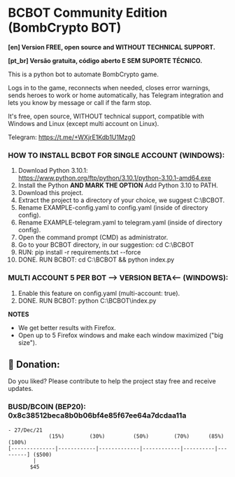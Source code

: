 # BCBOT Community Edition (BombCrypto BOT)
**[en] Version FREE, open source and WITHOUT TECHNICAL SUPPORT.**

**[pt_br] Versão gratuita, código aberto E SEM SUPORTE TÉCNICO.**

This is a python bot to automate BombCrypto game.

Logs in to the game, reconnects when needed, closes error warnings, sends heroes to work or home automatically, has Telegram integration and lets you know by message or call if the farm stop.

It's free, open source, WITHOUT technical support, compatible with Windows and Linux (except multi account on Linux).

Telegram: https://t.me/+WXjrE1Kdb1U1Mzg0

### HOW TO INSTALL BCBOT FOR SINGLE ACCOUNT (WINDOWS):

1) Download Python 3.10.1: https://www.python.org/ftp/python/3.10.1/python-3.10.1-amd64.exe
2) Install the Python **AND MARK THE OPTION** Add Python 3.10 to PATH.
3) Download this project.
4) Extract the project to a directory of your choice, we suggest C:\BCBOT.
5) Rename EXAMPLE-config.yaml to config.yaml (inside of directory config).
6) Rename EXAMPLE-telegram.yaml to telegram.yaml (inside of directory config).
7) Open the command prompt (CMD) as administrator.
8) Go to your BCBOT directory, in our suggestion: cd C:\BCBOT
9) RUN: pip install -r requirements.txt --force
10) DONE. RUN BCBOT: cd C:\BCBOT && python index.py

### MULTI ACCOUNT **5 PER BOT** --> VERSION BETA<-- (WINDOWS):

1) Enable this feature on config.yaml (multi-account: true).
2) DONE. RUN BCBOT: python C:\BCBOT\index.py

**NOTES**
- We get better results with Firefox.
- Open up to 5 Firefox windows and make each window maximized ("big size").

## 🎁 Donation:
Do you liked? Please contribute to help the project stay free and receive updates. 
### BUSD/BCOIN (BEP20): 0x8c38512beca8b0b06bf4e85f67ee64a7dcdaa11a

``` 
- 27/Dec/21
             (15%)        (30%)         (50%)        (70%)      (85%)     (100%)
[--------------|------------|-------------|------------|----------|---------] ($500)
        |
       $45
```
